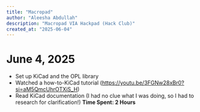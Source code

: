 ```yaml
---
title: "Macropad"
author: "Aleesha Abdullah"
description: "Macropad VIA Hackpad (Hack Club)"
created_at: "2025-06-04"
---
```


# June 4, 2025
- Set up KiCad and the OPL library
- Watched a how-to-KiCad tutorial (https://youtu.be/3FGNw28xBr0?si=aM5QmcUhrOTXiS_H)
- Read KiCad documentation (I had no clue what I was doing, so I had to research for clarification!)
**Time Spent: 2 Hours**

